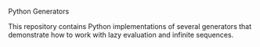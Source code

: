 Python Generators

This repository contains Python implementations of several generators that demonstrate how to work with lazy evaluation and infinite sequences.
